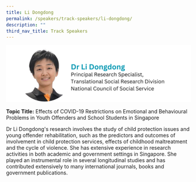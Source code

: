 ```yaml
---
title: Li Dongdong
permalink: /speakers/track-speakers/li-dongdong/
description: ""
third_nav_title: Track Speakers
---
```

<div style="display: flex; flex-wrap: wrap;">
  <div style="flex-basis: 100%; max-width: 100%;">
    <img alt="track speakers 1" src="/images/SpeakersPhoto/lidongdong.png">
  </div>
	</div>
	
**Topic Title:** Effects of COVID-19 Restrictions on Emotional and Behavioural Problems in Youth Offenders and School Students in Singapore
	
Dr Li Dongdong's research involves the study of child protection issues and young offender rehabilitation, such as the predictors and outcomes of involvement in child protection services, effects of childhood maltreatment and the cycle of violence. She has extensive experience in research activities in both academic and government settings in Singapore. She played an instrumental role in several longitudinal studies and has contributed extensively to many international journals, books and government publications.  